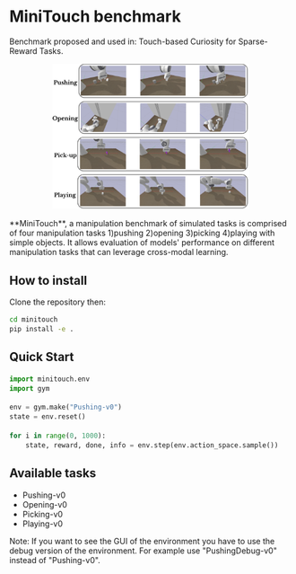 # MiniTouch benchmark
Benchmark proposed and used in: Touch-based Curiosity for Sparse-Reward Tasks.

<p align="center">
	<img src="https://github.com/ElementAI/MiniTouch/blob/main/images/minitasks.png" width="350"/>
</p>
 **MiniTouch**, a manipulation benchmark of simulated tasks is comprised of four manipulation tasks 1)pushing 2)opening 3)picking 4)playing with simple objects. It allows evaluation of models' performance on different manipulation tasks that can leverage cross-modal learning. 
 
## How to install
Clone the repository then:
```bash
cd minitouch
pip install -e .
```

## Quick Start
```python
import minitouch.env
import gym

env = gym.make("Pushing-v0")
state = env.reset()

for i in range(0, 1000):
    state, reward, done, info = env.step(env.action_space.sample())
```

## Available tasks

<ul>
    <li>Pushing-v0</li>
    <li>Opening-v0</li>
    <li>Picking-v0</li>
    <li>Playing-v0</li>
</ul>

Note: If you want to see the GUI of the environment you have to use the
debug version of the environment. For example use "PushingDebug-v0" instead of 
"Pushing-v0".